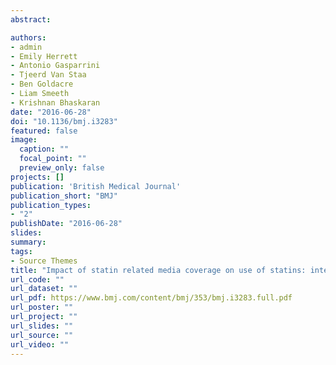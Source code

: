 ```yaml
---
abstract: 

authors:
- admin
- Emily Herrett
- Antonio Gasparrini
- Tjeerd Van Staa
- Ben Goldacre
- Liam Smeeth
- Krishnan Bhaskaran
date: "2016-06-28"
doi: "10.1136/bmj.i3283"
featured: false
image:
  caption: ""
  focal_point: ""
  preview_only: false
projects: []
publication: 'British Medical Journal'
publication_short: "BMJ"
publication_types:
- "2"
publishDate: "2016-06-28"
slides: 
summary: 
tags:
- Source Themes
title: "Impact of statin related media coverage on use of statins: interrupted time series analysis with UK primary care data"
url_code: ""
url_dataset: ""
url_pdf: https://www.bmj.com/content/bmj/353/bmj.i3283.full.pdf
url_poster: ""
url_project: ""
url_slides: ""
url_source: ""
url_video: ""
---
```



